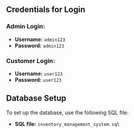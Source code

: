 ## Credentials for Login

### Admin Login:
- **Username:** `admin123`
- **Password:** `admin123`

### Customer Login:
- **Username:** `user123`
- **Password:** `user123`

## Database Setup

To set up the database, use the following SQL file:
- **SQL file:** `inventory_management_system.sql`
